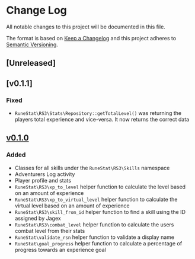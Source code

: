 # Change Log

All notable changes to this project will be documented in this file.

The format is based on [Keep a Changelog](http://keepachangelog.com/)
and this project adheres to [Semantic Versioning](http://semver.org/).

## [Unreleased]

## [v0.1.1]

### Fixed

- `RuneStat\RS3\Stats\Repository::getTotalLevel()` was returning the players total experience and vice-versa. It now returns the correct data

## [v0.1.0](https://github.com/RuneStat/runescape-api/releases/tag/v0.1.0)

### Added

- Classes for all skills under the `RuneStat\RS3\Skills` namespace
- Adventurers Log activity
- Player profile and stats
- `RuneStat\RS3\xp_to_level` helper function to calculate the level based on an amount of experience
- `RuneStat\RS3\xp_to_virtual_level` helper function to calculate the virtual level based on an amount of experience
- `RuneStat\RS3\skill_from_id` helper function to find a skill using the ID assigned by Jagex
- `RuneStat\RS3\combat_level` helper function to calculate the users combat level from their stats
- `RuneStat\validate_rsn` helper function to validate a display name
- `RuneStat\goal_progress` helper function to calculate a percentage of progress towards an experience goal
